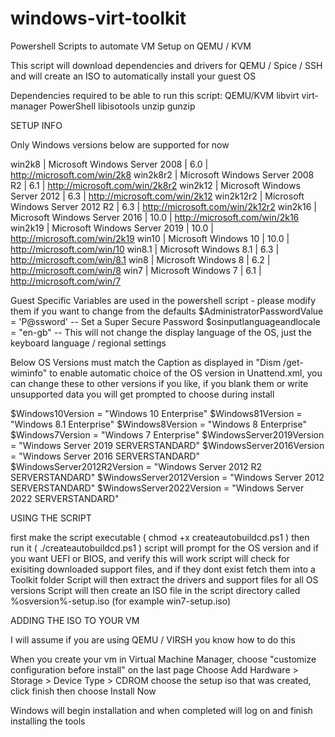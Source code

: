 # windows-virt-toolkit

Powershell Scripts to automate VM Setup on QEMU / KVM

This script will download dependencies and drivers for QEMU / Spice / SSH and will create an ISO to automatically install your guest OS

Dependencies required to be able to run this script:
  QEMU/KVM
  libvirt
  virt-manager
  PowerShell
  libisotools
  unzip
  gunzip
  

SETUP INFO

Only Windows versions below are supported for now

 
 win2k8               | Microsoft Windows Server 2008                      | 6.0      | http://microsoft.com/win/2k8
 win2k8r2             | Microsoft Windows Server 2008 R2                   | 6.1      | http://microsoft.com/win/2k8r2
 win2k12              | Microsoft Windows Server 2012                      | 6.3      | http://microsoft.com/win/2k12
 win2k12r2            | Microsoft Windows Server 2012 R2                   | 6.3      | http://microsoft.com/win/2k12r2
 win2k16              | Microsoft Windows Server 2016                      | 10.0     | http://microsoft.com/win/2k16
 win2k19              | Microsoft Windows Server 2019                      | 10.0     | http://microsoft.com/win/2k19 
 win10                | Microsoft Windows 10                               | 10.0     | http://microsoft.com/win/10
 win8.1               | Microsoft Windows 8.1                              | 6.3      | http://microsoft.com/win/8.1
 win8                 | Microsoft Windows 8                                | 6.2      | http://microsoft.com/win/8 
 win7                 | Microsoft Windows 7                                | 6.1      | http://microsoft.com/win/7
  
Guest Specific Variables are used in the powershell script - please modify them if you want to change from the defaults
$AdministratorPasswordValue = 'P@ssword'   -- Set a Super Secure Password
$osinputlanguageandlocale = "en-gb"    -- This will not change the display language of the OS, just the keyboard language / regional settings

Below OS Versions must match the Caption as displayed in "Dism /get-wiminfo" to enable automatic choice of the OS version 
in Unattend.xml, you can change these to other versions if you like, if you blank them or write unsupported data you will
get prompted to choose during install

$Windows10Version = "Windows 10 Enterprise"
$Windows81Version = "Windows 8.1 Enterprise"
$Windows8Version = "Windows 8 Enterprise"
$Windows7Version = "Windows 7 Enterprise"
$WindowsServer2019Version = "Windows Server 2019 SERVERSTANDARD"
$WindowsServer2016Version = "Windows Server 2016 SERVERSTANDARD"
$WindowsServer2012R2Version = "Windows Server 2012 R2 SERVERSTANDARD"
$WindowsServer2012Version = "Windows Server 2012 SERVERSTANDARD"
$WindowsServer2022Version = "Windows Server 2022 SERVERSTANDARD"

USING THE SCRIPT

first make the script executable ( chmod +x createautobuildcd.ps1 )
then run it ( ./createautobuildcd.ps1 )
script will prompt for the OS version and if you want UEFI or BIOS, and verify this will work
script will check for exisiting downloaded support files, and if they dont exist fetch them into a Toolkit folder
Script will then extract the drivers and support files for all OS versions
Script will then create an ISO file in the script directory called %osversion%-setup.iso (for example win7-setup.iso)

ADDING THE ISO TO YOUR VM

I will assume if you are using QEMU / VIRSH you know how to do this

When you create your vm in Virtual Machine Manager, choose "customize configuration before install" on the last page
Choose Add Hardware > Storage > Device Type > CDROM
choose the setup iso that was created, click finish then choose Install Now

Windows will begin installation and when completed will log on and finish installing the tools 


